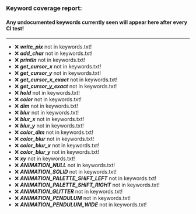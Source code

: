 ### Keyword coverage report: 
#### Any undocumented keywords currently seen will appear here after every CI test!
---------------------------------------------------------
- :x: ***write_pix*** not in keywords.txt!
- :x: ***add_char*** not in keywords.txt!
- :x: ***println*** not in keywords.txt!
- :x: ***get_cursor_x*** not in keywords.txt!
- :x: ***get_cursor_y*** not in keywords.txt!
- :x: ***get_cursor_x_exact*** not in keywords.txt!
- :x: ***get_cursor_y_exact*** not in keywords.txt!
- :x: ***hold*** not in keywords.txt!
- :x: ***color*** not in keywords.txt!
- :x: ***dim*** not in keywords.txt!
- :x: ***blur*** not in keywords.txt!
- :x: ***blur_x*** not in keywords.txt!
- :x: ***blur_y*** not in keywords.txt!
- :x: ***color_dim*** not in keywords.txt!
- :x: ***color_blur*** not in keywords.txt!
- :x: ***color_blur_x*** not in keywords.txt!
- :x: ***color_blur_y*** not in keywords.txt!
- :x: ***xy*** not in keywords.txt!
- :x: ***ANIMATION_NULL*** not in keywords.txt!
- :x: ***ANIMATION_SOLID*** not in keywords.txt!
- :x: ***ANIMATION_PALETTE_SHIFT_LEFT*** not in keywords.txt!
- :x: ***ANIMATION_PALETTE_SHIFT_RIGHT*** not in keywords.txt!
- :x: ***ANIMATION_GLITTER*** not in keywords.txt!
- :x: ***ANIMATION_PENDULUM*** not in keywords.txt!
- :x: ***ANIMATION_PENDULUM_WIDE*** not in keywords.txt!
